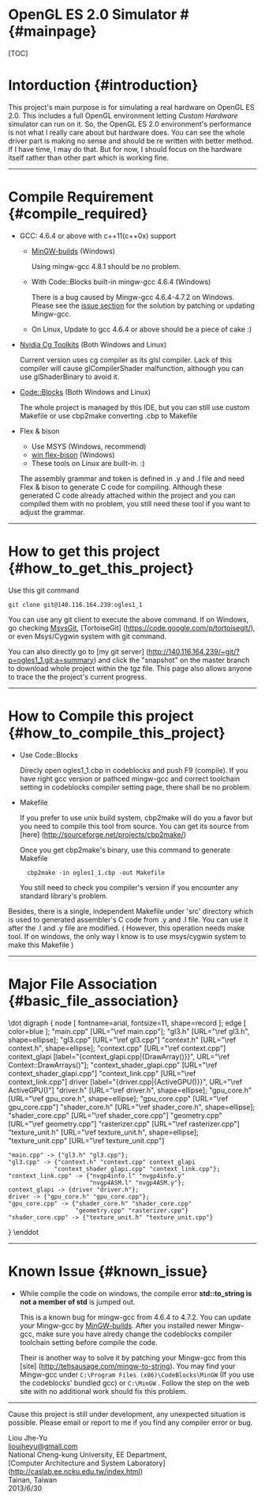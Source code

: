 # OpenGL ES 2.0 Simulator # {#mainpage}

[TOC]

Intorduction {#introduction}
============
This project's main purpose is for simulating a real hardware on OpenGL ES 2.0.
This includes a full OpenGL environment letting *Custom Hardware* simulator can 
run on it. So, the OpenGL ES 2.0 environment's performance is not what I really
care about but hardware does. You can see the whole driver part is making no
sense and should be re written with better method. If I have time, I may do
that. But for now, I should focus on the hardware itself rather than other part
which is working fine.

* * *

Compile Requirement {#compile_required}
===================
- GCC: 4.6.4 or above with c++11(c++0x) support
  + [MinGW-builds](http://sourceforge.net/projects/mingwbuilds/) (Windows)
	
	Using mingw-gcc 4.8.1 should be no problem.
	
  + With Code::Blocks built-in mingw-gcc 4.6.4 (Windows)
  
    There is a bug caused by Mingw-gcc 4.6.4-4.7.2 on Windows. Please see the
    [issue section](#known_issue) for the solution by patching or updating 
    Mingw-gcc.
	
  + On Linux, Update to gcc 4.6.4 or above should be a piece of cake :)
  
  
- [Nvidia Cg Toolkits](https://developer.nvidia.com/cg-toolkit-download)
  (Both Windows and Linux)
  
  Current version uses cg compiler as its glsl compiler. Lack of this compiler
  will cause glCompilerShader malfunction, although you can use glShaderBinary
  to avoid it.
	
	
- [Code::Blocks](http://www.codeblocks.org/downloads) (Both Windows and 
  Linux)
	
  The whole project is managed by this IDE, but you can still use custom 
  Makefile or use cbp2make converting .cbp to Makefile
  
  
- Flex & bison
  + Use MSYS (Windows, recommend)
  + [win flex-bison](http://sourceforge.net/projects/winflexbison/) (Windows)
  + These tools on Linux are built-in. :)

  The assembly grammar and token is defined in .y and .l file and need Flex & 
  bison to generate C code for compiling. Although these generated C code
  already attached within the project and you can compiled them with no problem,
  you still need these tool if you want to adjust the grammar.

* * *
  
How to get this project {#how_to_get_this_project}
=======================

Use this git command

	git clone git@140.116.164.239:ogles1_1
	
You can use any git client to execute the above command. If on Windows, go
checking [MsysGit](http://msysgit.github.io/), [TortoiseGit]
(https://code.google.com/p/tortoisegit/), or even Msys/Cygwin system with git
command.

You can also directly go to [my git server]
(http://140.116.164.239/~git/?p=ogles1_1.git;a=summary) 
and click the "snapshot" on the master branch to download whole project within
the tgz file. This page also allows anyone to trace the the project's current
progress.

* * *

How to Compile this project {#how_to_compile_this_project}
===========================

- Use Code::Blocks
  
  Direcly open ogles1_1.cbp in codeblocks and push F9 (compile). If you have
  right gcc version or pathced mingw-gcc and correct toolchain setting in 
  codeblocks compiler setting page, there shall be no problem. 

- Makefile

  If you prefer to use unix build system, cbp2make will do you a favor but you
  need to compile this tool from source. You can get its source from [here]
  (http://sourceforge.net/projects/cbp2make/)
	
  Once you get cbp2make's binary, use this command to generate Makefile
  
		cbp2make -in ogles1_1.cbp -out Makefile

  You still need to check you compiler's version if you encounter any standard
  library's problem.

Besides, there is a single, independent Makefile under 'src' directory which is
used to generated assembler's C code from .y and .l file. You can use it after
the .l and .y file are modified. ( However, this operation needs make tool.
If on windows, the only way I know is to use msys/cygwin system to make this
Makefile )

* * *

Major File Association {#basic_file_association}
======================
\dot
digraph {
	node [ fontname=arial, fontsize=11, shape=record ];
	edge [ color=blue ];
	"main.cpp" [URL="\ref main.cpp"];
	"gl3.h" [URL="\ref gl3.h", 
			 shape=ellipse];
	"gl3.cpp" [URL="\ref gl3.cpp"]
	"context.h" [URL="\ref context.h",
				 shape=ellipse];
	"context.cpp" [URL="\ref context.cpp"]
	context_glapi [label="{context_glapi.cpp|{DrawArray()}}", 
				   URL="\ref Context::DrawArrays()"];
	"context_shader_glapi.cpp" [URL="\ref context_shader_glapi.cpp"]
	"context_link.cpp" [URL="\ref context_link.cpp"]
	driver [label="{driver.cpp|{ActiveGPU()}}", 
			URL="\ref ActiveGPU()"]
	"driver.h" [URL="\ref driver.h",
				shape=ellipse];
	"gpu_core.h" [URL="\ref gpu_core.h",
				  shape=ellipse];
	"gpu_core.cpp" [URL="\ref gpu_core.cpp"]
	"shader_core.h" [URL="\ref shader_core.h",
					 shape=ellipse];
	"shader_core.cpp" [URL="\ref shader_core.cpp"]
	"geometry.cpp" [URL="\ref geometry.cpp"]
	"rasterizer.cpp" [URL="\ref rasterizer.cpp"]
	"texture_unit.h" [URL="\ref texture_unit.h",
					  shape=ellipse];
	"texture_unit.cpp" [URL="\ref texture_unit.cpp"]
	
	"main.cpp" -> {"gl3.h" "gl3.cpp"};
	"gl3.cpp" -> {"context.h" "context.cpp" context_glapi
				 "context_shader_glapi.cpp" "context_link.cpp"};
	"context_link.cpp" -> {"nvgp4info.l" "nvgp4info.y" 
						   "nvgp4ASM.l" "nvgp4ASM.y"};
	context_glapi -> {driver "driver.h"};
	driver -> {"gpu_core.h" "gpu_core.cpp"};
	"gpu_core.cpp" -> {"shader_core.h" "shader_core.cpp" 
					   "geometry.cpp" "rasterizer.cpp"}
	"shader_core.cpp" -> {"texture_unit.h" "texture_unit.cpp"}
					
}
\enddot

* * *

Known Issue {#known_issue}
===========

- While compile the code on windows, the compile error **std::to_string is not
  a member of std** is jumped out.
	
  This is a known bug for mingw-gcc from 4.6.4 to 4.7.2. You can update your 
  Mingw-gcc by [MinGW-builds](http://sourceforge.net/projects/mingwbuilds/files/).
  After you installed newer Mingw-gcc, make sure you have alredy change the
  codeblocks compiler toolchain setting before compile the code.
  
  Their is another way to solve it by patching your Mingw-gcc from this [site]
  (http://tehsausage.com/mingw-to-string). You may find your Mingw-gcc under
  `C:\Program Files (x86)\CodeBlocks\MinGW` (If you use the codeblocks' bundled 
  gcc) or `C:\MinGW` . Follow the step on the web site with no additional work 
  should fix this problem.

* * *

Cause this project is still under development, any unexpected situation is 
possible. Please email or report to me if you find any compiler error or bug.

	
Liou Jhe-Yu <br>
lioujheyu@gmail.com <br>
National Cheng-kung University, EE Department, <br>
[Computer Architecture and System Laboratory]
(http://caslab.ee.ncku.edu.tw/index.html) <br>
Tainan, Taiwan <br>
2013/6/30
